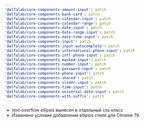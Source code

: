 ```yaml
---
'@alfalab/core-components-amount-input': patch
'@alfalab/core-components-bank-card': patch
'@alfalab/core-components-calendar-input': patch
'@alfalab/core-components-calendar-range': patch
'@alfalab/core-components-date-input': patch
'@alfalab/core-components-date-range-input': patch
'@alfalab/core-components-date-time-input': patch
'@alfalab/core-components-input': patch
'@alfalab/core-components-input-autocomplete': patch
'@alfalab/core-components-international-phone-input': patch
'@alfalab/core-components-intl-phone-input': patch
'@alfalab/core-components-masked-input': patch
'@alfalab/core-components-number-input': patch
'@alfalab/core-components-password-input': patch
'@alfalab/core-components-phone-input': patch
'@alfalab/core-components-shared': patch
'@alfalab/core-components-slider-input': patch
'@alfalab/core-components-time-input': patch
'@alfalab/core-components-universal-date-input': patch
'@alfalab/core-components-with-suffix': patch
---
```


- text-overflow ellipsis вынесен в отдельный css класс
- Изменено условие добавления ellipsis стиля для Chrome 79
